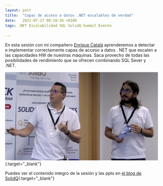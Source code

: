 ```yaml
---
layout: post
title:  "Capas de acceso a datos .NET escalables de verdad"
date:   2021-07-27 00:18:36 +0100
tags: .NET Escalabilidad SQL SolidQ-Summit Evento

---
```


En esta sesión con mi compañero [Enrique Catalá](https://enriquecatala.com/) aprenderemos a detectar e implementar correctamente capas de acceso a datos . NET que escalen a las capacidades HW de nuestras máquinas. Saca provecho de todas las posibilidades de rendimiento que se ofrecen combinando SQL Sever y .NET.

[![Summit 2018](/assets/summit-2018.png)](https://blogs.solidq.com/es/sql-server/capas-de-acceso-datos-net-escalables-de-verdad-el-batido-perfecto-para-el-rendimiento-de-tus-bbdd/){:target="_blank"}

Puedes ver el contenido integro de la sesión y las ppts en [el blog de SolidQ](https://blogs.solidq.com/es/sql-server/capas-de-acceso-datos-net-escalables-de-verdad-el-batido-perfecto-para-el-rendimiento-de-tus-bbdd/){:target="_blank"}
